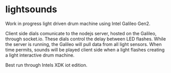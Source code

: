 lightsounds
===========

Work in progress light driven drum machine using Intel Galileo Gen2.

Client side dials comunicate to the nodejs server, hosted on the Galileo, through socket.io. These dials control the delay between LED flashes. While the server is running, the Galileo will pull data from all light sensors. When time permits, sounds will be played client side when a light flashes creating a light interactive drum machine.

Best run through Intels XDK iot edition.
